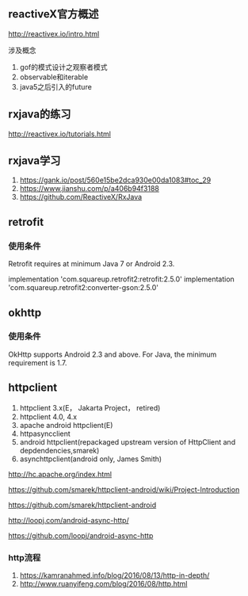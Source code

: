 ## reactiveX官方概述
http://reactivex.io/intro.html

涉及概念
1. gof的模式设计之观察者模式
2. observable和iterable
3. java5之后引入的future

## rxjava的练习
http://reactivex.io/tutorials.html

## rxjava学习
1. https://gank.io/post/560e15be2dca930e00da1083#toc_29
2. https://www.jianshu.com/p/a406b94f3188
3. https://github.com/ReactiveX/RxJava

## retrofit
### 使用条件
Retrofit requires at minimum Java 7 or Android 2.3.

implementation 'com.squareup.retrofit2:retrofit:2.5.0'
implementation 'com.squareup.retrofit2:converter-gson:2.5.0'

## okhttp
### 使用条件
OkHttp supports Android 2.3 and above. For Java, the minimum requirement is 1.7.

## httpclient

1. httpclient 3.x(E， Jakarta Project， retired)
2. httpclient 4.0, 4.x
3. apache android httpclient(E)
4. httpasyncclient
5. android httpclient(repackaged upstream version of HttpClient and depdendencies,smarek)
6. asynchttpclient(android only, James Smith)

http://hc.apache.org/index.html

https://github.com/smarek/httpclient-android/wiki/Project-Introduction

https://github.com/smarek/httpclient-android

http://loopj.com/android-async-http/

https://github.com/loopj/android-async-http

### http流程
1. https://kamranahmed.info/blog/2016/08/13/http-in-depth/
2. http://www.ruanyifeng.com/blog/2016/08/http.html